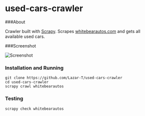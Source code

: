 used-cars-crawler
=================

###About

Crawler built with [Scrapy](http://scrapy.org/). Scrapes [whitebearautos.com](http://i.imgur.com/u2k50cg.png) and gets all available used cars.

###Screenshot

![Screenshot](http://i.imgur.com/u2k50cg.png)

### Installation and Running
```
git clone https://github.com/Lazar-T/used-cars-crawler
cd used-cars-crawler
scrapy crawl whitebearautos
```
### Testing
```
scrapy check whitebearautos
```
